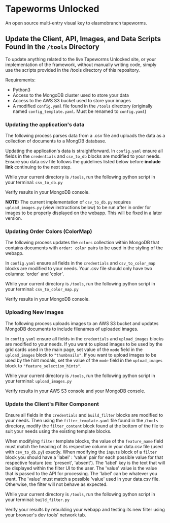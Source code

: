 # Tapeworms Unlocked
An open source multi-entry visual key to elasmobranch tapeworms.


## Update the Client, API, Images, and Data Scripts Found in the ```/tools``` Directory
To update anything related to the live Tapeworms Unlocked site, or your implementation of the framework, without manually writing code, simply use the scripts provided in the /tools directory of this repository.

Requirements:
* Python3
* Access to the MongoDB cluster used to store your data
* Access to the AWS S3 bucket used to store your images
* A modified ```config.yaml``` file found in the ```/tools``` directory (originally named ```config_template.yaml```. Must be renamed to `config.yaml`)

### Updating the application's data
The following process parses data from a .csv file and uploads the data as a collection of documents to a MongDB database.

Updating the application's data is straightforward. In `config.yaml` ensure all fields in the `credentials` and `csv_to_db` blocks are modified to your needs. Ensure you data.csv file follows the guidelines listed below before **include link** continuing to the next step.

While your current directory is `/tools`, run the following python script in your terminal: `csv_to_db.py`

Verify results in your MongoDB console. 

**NOTE:** The current implementation of `csv_to_db.py` requires `upload_images.py` (view instructions below) to be run after in order for images to be properly displayed on the webapp. This will be fixed in a later version.

### Updating Order Colors (ColorMap)
The following process updates the `colors` collection within MongoDB that contains documents with `order: color` pairs to be used in the styling of the webapp.

In `config.yaml` ensure all fields in the `credentials` and `csv_to_color_map` blocks are modified to your needs. Your .csv file should only have two columns: 'order' and 'color'.

While your current directory is `/tools`, run the following python script in your terminal: `csv_to_color_map.py`

Verify results in your MongoDB console.

### Uploading New Images
The following process uploads images to an AWS S3 bucket and updates MongoDB documents to include filenames of uploaded images. 

In `config.yaml` ensure all fields in the `credentials` and `upload_images` blocks are modified to your needs. If you want to upload images to be used by the grid cards used in the main page, set value of the `mode` field in the `upload_images` block to `"thumbnails"`. If you want to upload images to be used by the hint modals, set the value of the `mode` field in the `upload_images` block to `"feature_selection_hints"`.

While your current directory is `/tools`, run the following python script in your terminal: `upload_images.py`

Verify results in your AWS S3 console and your MongoDB console.

### Update the Client's Filter Component
Ensure all fields in the `credentials` and `build_filter` blocks are modified to your needs. Then using the `filter_template.yaml` file found in the `/tools` directory, modify the `filter_content` block found at the bottom of the file to suit your needs using the existing template blocks. 

When modifying `filter` template blocks, the value of the `feature_name` field must match the heading of its respective column in your data.csv file (used with `csv_to_db.py`) exactly. When modifying the `inputs` block of a `filter` block you should have a 'label' : 'value' pair for each possible value for that respective feature (ex: 'present', 'absent'). The 'label' key is the text that will be displayed within the filter UI to the user. The 'value' value is the value that is passed to the API for processing. The 'label' can be whatever you want. The 'value' must match a possible 'value' used in your data.csv file. Otherwise, the filter will not behave as expected.

While your current directory is `/tools`, run the following python script in your terminal: `build_filter.py`

Verify your results by rebuilding your webapp and testing its new filter using your browser's dev tools' network tab.